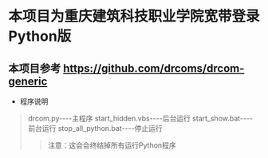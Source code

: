# 本项目为重庆建筑科技职业学院宽带登录Python版
## 本项目参考 https://github.com/drcoms/drcom-generic
* 程序说明
> drcom.py----主程序
> start_hidden.vbs----后台运行
> start_show.bat----前台运行
> stop_all_python.bat----停止运行
>>注意：这会会终结掉所有运行Python程序